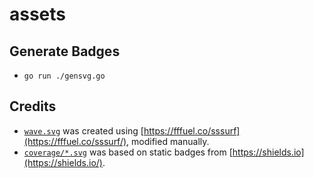 # assets

## Generate Badges

- `go run ./gensvg.go`

## Credits

- [`wave.svg`](./wave.svg) was created using [https://fffuel.co/sssurf](https://fffuel.co/sssurf/), modified manually.
- [`coverage/*.svg`](./coverage/) was based on static badges from [https://shields.io](https://shields.io/).

